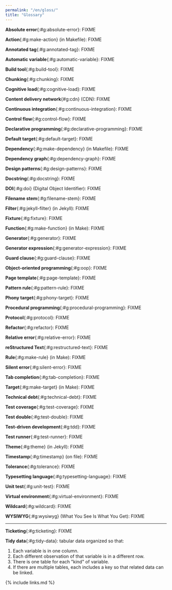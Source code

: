 ```yaml
---
permalink: "/en/gloss/"
title: "Glossary"
---
```


**Absolute error**{:#g:absolute-error}: FIXME

**Action**{:#g:make-action} (in Makefile): FIXME

**Annotated tag**{:#g:annotated-tag}: FIXME

**Automatic variable**{:#g:automatic-variable}: FIXME

**Build tool**{:#g:build-tool}: FIXME

**Chunking**{:#g:chunking}: FIXME

**Cognitive load**{:#g:cognitive-load}: FIXME

**Content delivery network**{#g:cdn} (CDN): FIXME

**Continuous integration**{:#g:continuous-integration}: FIXME

**Control flow**{:#g:control-flow}: FIXME

**Declarative programming**{:#g:declarative-programming}: FIXME

**Default target**{:#g:default-target}: FIXME

**Dependency**{:#g:make-dependency} (in Makefile): FIXME

**Dependency graph**{:#g:dependency-graph}: FIXME

**Design patterns**{:#g:design-patterns}: FIXME

**Docstring**{:#g:docstring}: FIXME

**DOI**{:#g:doi} (Digital Object Identifier): FIXME

**Filename stem**{:#g:filename-stem}: FIXME

**Filter**{:#g:jekyll-filter} (in Jekyll): FIXME

**Fixture**{:#g:fixture}: FIXME

**Function**{:#g:make-function} (in Make): FIXME

**Generator**{:#g:generator}: FIXME

**Generator expression**{:#g:generator-expression}: FIXME

**Guard clause**{:#g:guard-clause}: FIXME

**Object-oriented programming**{:#g:oop}: FIXME

**Page template**{:#g:page-template}: FIXME

**Pattern rule**{:#g:pattern-rule}: FIXME

**Phony target**{:#g:phony-target}: FIXME

**Procedural programming**{:#g:procedural-programming}: FIXME

**Protocol**{:#g:protocol}: FIXME

**Refactor**{:#g:refactor}: FIXME

**Relative error**{:#g:relative-error}: FIXME

**reStructured Text**{:#g:restructured-text}: FIXME

**Rule**{:#g:make-rule} (in Make): FIXME

**Silent error**{:#g:silent-error}: FIXME

**Tab completion**{:#g:tab-completion}: FIXME

**Target**{:#g:make-target} (in Make): FIXME

**Technical debt**{:#g:technical-debt}: FIXME

**Test coverage**{:#g:test-coverage}: FIXME

**Test double**{:#g:test-double}: FIXME

**Test-driven development**{:#g:tdd}: FIXME

**Test runner**{:#g:test-runner}: FIXME

**Theme**{:#g:theme} (in Jekyll): FIXME

**Timestamp**{:#g:timestamp} (on file): FIXME

**Tolerance**{:#g:tolerance}: FIXME

**Typesetting language**{:#g:typesetting-language}: FIXME

**Unit test**{:#g:unit-test}: FIXME

**Virtual environment**{:#g:virtual-environment}: FIXME

**Wildcard**{:#g:wildcard}: FIXME

**WYSIWYG**{:#g:wysiwyg} (What You See Is What You Get): FIXME

----

**Ticketing**{:#g:ticketing}: FIXME

**Tidy data**{:#g:tidy-data}: tabular data organized so that:
1.  Each variable is in one column.
2.  Each different observation of that variable is in a different row.
3.  There is one table for each "kind" of variable.
4.  If there are multiple tables, each includes a key so that related data can be linked.

{% include links.md %}
